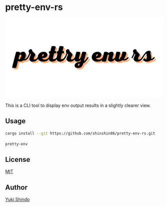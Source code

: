 # pretty-env-rs
![Logo](./images/logo.png)

This is a CLI tool to display env output results in a slightly clearer view.

## Usage

```sh
cargo install --git https://github.com/shinshin86/pretty-env-rs.git

pretty-env
```

## License
[MIT](https://github.com/shinshin86/pretty-env-rs/blob/main/LICENSE)

## Author
[Yuki Shindo](https://shinshin86.com/en)